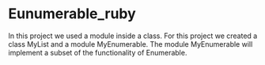 # Eunumerable_ruby
In this project we used a module inside a class. For this project we created a class MyList and a module MyEnumerable. The module MyEnumerable will implement a subset of the functionality of Enumerable.

